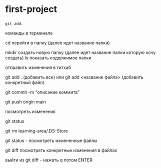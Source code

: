 # first-project
### 

`git add.`

команды в терминале

cd перейти в папку (далее идет название папки)

mkdir создать новую папку (далее идет название папки которую хочу создать)
ls показать содержимое папки

отправить изменения в гитхаб

git add . (добавить все) или git add <название файла> (добавить конкретный файл)

git commit -m “описание коммита”

git push origin main

посмотреть изменения 

git status

git rm learning-area/.DS-Store

git status  - посмотреть измененные файлы

git diff посмотреть конкретные изменения в файлах

выйти из git diff - нажать q потом  ENTER
